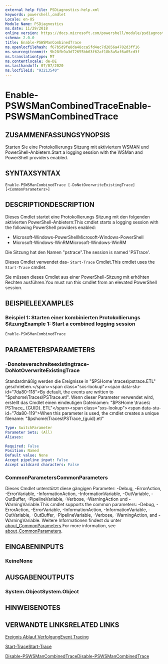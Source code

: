 ```yaml
---
external help file: PSDiagnostics-help.xml
keywords: powershell,cmdlet
Locale: en-US
Module Name: PSDiagnostics
ms.date: 11/29/2018
online version: https://docs.microsoft.com/powershell/module/psdiagnostics/enable-pswsmancombinedtrace?view=powershell-5.1&WT.mc_id=ps-gethelp
schema: 2.0.0
title: Enable-PSWSManCombinedTrace
ms.openlocfilehash: f67b5d9fe8da48cca5fd4ec7d2056a4702d3ff16
ms.sourcegitcommit: 9b28fb9a3d72655bb63f62af18b3a5af6a05cd3f
ms.translationtype: MT
ms.contentlocale: de-DE
ms.lasthandoff: 07/07/2020
ms.locfileid: "93213540"
---
```

# <span data-ttu-id="7da80-103">Enable-PSWSManCombinedTrace</span><span class="sxs-lookup"><span data-stu-id="7da80-103">Enable-PSWSManCombinedTrace</span></span>

## <span data-ttu-id="7da80-104">ZUSAMMENFASSUNG</span><span class="sxs-lookup"><span data-stu-id="7da80-104">SYNOPSIS</span></span>
<span data-ttu-id="7da80-105">Starten Sie eine Protokollierungs Sitzung mit aktiviertem WSMAN und PowerShell-Anbietern.</span><span class="sxs-lookup"><span data-stu-id="7da80-105">Start a logging session with the WSMan and PowerShell providers enabled.</span></span>

## <span data-ttu-id="7da80-106">SYNTAX</span><span class="sxs-lookup"><span data-stu-id="7da80-106">SYNTAX</span></span>

```
Enable-PSWSManCombinedTrace [-DoNotOverwriteExistingTrace] [<CommonParameters>]
```

## <span data-ttu-id="7da80-107">DESCRIPTION</span><span class="sxs-lookup"><span data-stu-id="7da80-107">DESCRIPTION</span></span>

<span data-ttu-id="7da80-108">Dieses Cmdlet startet eine Protokollierungs Sitzung mit den folgenden aktivierten PowerShell-Anbietern:</span><span class="sxs-lookup"><span data-stu-id="7da80-108">This cmdlet starts a logging session with the following PowerShell providers enabled:</span></span>

- <span data-ttu-id="7da80-109">Microsoft-Windows-PowerShell</span><span class="sxs-lookup"><span data-stu-id="7da80-109">Microsoft-Windows-PowerShell</span></span>
- <span data-ttu-id="7da80-110">Microsoft-Windows-WinRM</span><span class="sxs-lookup"><span data-stu-id="7da80-110">Microsoft-Windows-WinRM</span></span>

<span data-ttu-id="7da80-111">Die Sitzung hat den Namen "pstrace".</span><span class="sxs-lookup"><span data-stu-id="7da80-111">The session is named 'PSTrace'.</span></span>

<span data-ttu-id="7da80-112">Dieses Cmdlet verwendet das- `Start-Trace` Cmdlet.</span><span class="sxs-lookup"><span data-stu-id="7da80-112">This cmdlet uses the `Start-Trace` cmdlet.</span></span>

<span data-ttu-id="7da80-113">Sie müssen dieses Cmdlet aus einer PowerShell-Sitzung mit erhöhten Rechten ausführen.</span><span class="sxs-lookup"><span data-stu-id="7da80-113">You must run this cmdlet from an elevated PowerShell session.</span></span>

## <span data-ttu-id="7da80-114">BEISPIELE</span><span class="sxs-lookup"><span data-stu-id="7da80-114">EXAMPLES</span></span>

### <span data-ttu-id="7da80-115">Beispiel 1: Starten einer kombinierten Protokollierungs Sitzung</span><span class="sxs-lookup"><span data-stu-id="7da80-115">Example 1: Start a combined logging session</span></span>

```powershell
Enable-PSWSManCombinedTrace
```

## <span data-ttu-id="7da80-116">PARAMETERS</span><span class="sxs-lookup"><span data-stu-id="7da80-116">PARAMETERS</span></span>

### <span data-ttu-id="7da80-117">-Donoteverschreiteexistingtrace</span><span class="sxs-lookup"><span data-stu-id="7da80-117">-DoNotOverwriteExistingTrace</span></span>

<span data-ttu-id="7da80-118">Standardmäßig werden die Ereignisse in "$PSHome \traces\pstrace.ETL" geschrieben.</span><span class="sxs-lookup"><span data-stu-id="7da80-118">By default, the events are written to "$pshome\Traces\PSTrace.etl".</span></span> <span data-ttu-id="7da80-119">Wenn dieser Parameter verwendet wird, erstellt das Cmdlet einen eindeutigen Dateinamen: "$PSHome \traces\ PSTrace_ {GUID}. ETL"</span><span class="sxs-lookup"><span data-stu-id="7da80-119">When this parameter is used, the cmdlet creates a unique filename: "$pshome\Traces\PSTrace_{guid}.etl"</span></span>

```yaml
Type: SwitchParameter
Parameter Sets: (All)
Aliases:

Required: False
Position: Named
Default value: None
Accept pipeline input: False
Accept wildcard characters: False
```

### <span data-ttu-id="7da80-120">CommonParameters</span><span class="sxs-lookup"><span data-stu-id="7da80-120">CommonParameters</span></span>

<span data-ttu-id="7da80-121">Dieses Cmdlet unterstützt diese gängigen Parameter: -Debug, -ErrorAction, -ErrorVariable, -InformationAction, -InformationVariable, -OutVariable, -OutBuffer, -PipelineVariable, -Verbose, -WarningAction und -WarningVariable.</span><span class="sxs-lookup"><span data-stu-id="7da80-121">This cmdlet supports the common parameters: -Debug, -ErrorAction, -ErrorVariable, -InformationAction, -InformationVariable, -OutVariable, -OutBuffer, -PipelineVariable, -Verbose, -WarningAction, and -WarningVariable.</span></span> <span data-ttu-id="7da80-122">Weitere Informationen findest du unter [about_CommonParameters](https://go.microsoft.com/fwlink/?LinkID=113216).</span><span class="sxs-lookup"><span data-stu-id="7da80-122">For more information, see [about_CommonParameters](https://go.microsoft.com/fwlink/?LinkID=113216).</span></span>

## <span data-ttu-id="7da80-123">EINGABEN</span><span class="sxs-lookup"><span data-stu-id="7da80-123">INPUTS</span></span>

### <span data-ttu-id="7da80-124">Keine</span><span class="sxs-lookup"><span data-stu-id="7da80-124">None</span></span>

## <span data-ttu-id="7da80-125">AUSGABEN</span><span class="sxs-lookup"><span data-stu-id="7da80-125">OUTPUTS</span></span>

### <span data-ttu-id="7da80-126">System.Object</span><span class="sxs-lookup"><span data-stu-id="7da80-126">System.Object</span></span>

## <span data-ttu-id="7da80-127">HINWEISE</span><span class="sxs-lookup"><span data-stu-id="7da80-127">NOTES</span></span>

## <span data-ttu-id="7da80-128">VERWANDTE LINKS</span><span class="sxs-lookup"><span data-stu-id="7da80-128">RELATED LINKS</span></span>

[<span data-ttu-id="7da80-129">Ereignis Ablauf Verfolgung</span><span class="sxs-lookup"><span data-stu-id="7da80-129">Event Tracing</span></span>](/windows/desktop/ETW/event-tracing-portal)

[<span data-ttu-id="7da80-130">Start-Trace</span><span class="sxs-lookup"><span data-stu-id="7da80-130">Start-Trace</span></span>](start-trace.md)

[<span data-ttu-id="7da80-131">Disable-PSWSManCombinedTrace</span><span class="sxs-lookup"><span data-stu-id="7da80-131">Disable-PSWSManCombinedTrace</span></span>](Disable-PSWSManCombinedTrace.md)
